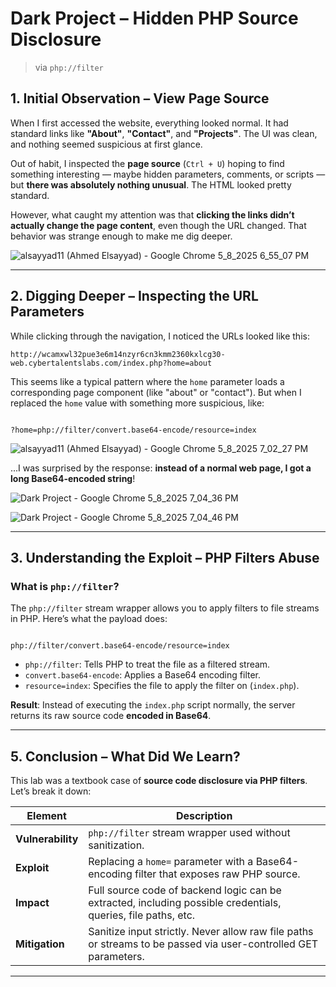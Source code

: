 #  Dark Project – Hidden PHP Source Disclosure 
> via `php://filter`

## 1. Initial Observation – View Page Source

When I first accessed the website, everything looked normal. It had standard links like **"About"**, **"Contact"**, and **"Projects"**. The UI was clean, and nothing seemed suspicious at first glance.

Out of habit, I inspected the **page source** (`Ctrl + U`) hoping to find something interesting — maybe hidden parameters, comments, or scripts — but **there was absolutely nothing unusual**. The HTML looked pretty standard.

However, what caught my attention was that **clicking the links didn’t actually change the page content**, even though the URL changed. That behavior was strange enough to make me dig deeper.

![alsayyad11 (Ahmed Elsayyad) - Google Chrome 5_8_2025 6_55_07 PM](https://github.com/user-attachments/assets/5aea38d0-2cc6-4f9c-a1de-f5e396754f44)

---

## 2. Digging Deeper – Inspecting the URL Parameters

While clicking through the navigation, I noticed the URLs looked like this:

```
http://wcamxwl32pue3e6m14nzyr6cn3kmm2360kxlcg30-web.cybertalentslabs.com/index.php?home=about
```

This seems like a typical pattern where the `home` parameter loads a corresponding page component (like "about" or "contact"). But when I replaced the `home` value with something more suspicious, like:

```

?home=php://filter/convert.base64-encode/resource=index

```

![alsayyad11 (Ahmed Elsayyad) - Google Chrome 5_8_2025 7_02_27 PM](https://github.com/user-attachments/assets/e827c6cf-1613-4a2b-b25e-a3c7a9510ed1)


...I was surprised by the response: **instead of a normal web page, I got a long Base64-encoded string**!

![Dark Project - Google Chrome 5_8_2025 7_04_36 PM](https://github.com/user-attachments/assets/1ddb66d8-cf55-45a5-b134-431fd9d6e80a)

![Dark Project - Google Chrome 5_8_2025 7_04_46 PM](https://github.com/user-attachments/assets/f5800ddf-0770-456c-91f0-db4d5a9f2609)

---

## 3. Understanding the Exploit – PHP Filters Abuse

### What is `php://filter`?

The `php://filter` stream wrapper allows you to apply filters to file streams in PHP. Here’s what the payload does:

```

php://filter/convert.base64-encode/resource=index

```

- `php://filter`: Tells PHP to treat the file as a filtered stream.
- `convert.base64-encode`: Applies a Base64 encoding filter.
- `resource=index`: Specifies the file to apply the filter on (`index.php`).

 **Result**: Instead of executing the `index.php` script normally, the server returns its raw source code **encoded in Base64**.

---

## 5. Conclusion – What Did We Learn?

This lab was a textbook case of **source code disclosure via PHP filters**. Let’s break it down:

| Element        | Description |
|----------------|-------------|
| **Vulnerability** | `php://filter` stream wrapper used without sanitization. |
| **Exploit**    | Replacing a `home=` parameter with a Base64-encoding filter that exposes raw PHP source. |
| **Impact**     | Full source code of backend logic can be extracted, including possible credentials, queries, file paths, etc. |
| **Mitigation** | Sanitize input strictly. Never allow raw file paths or streams to be passed via user-controlled GET parameters. |

---
